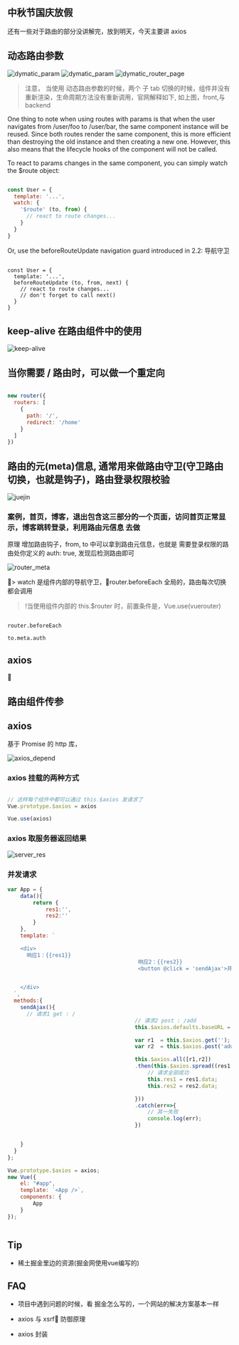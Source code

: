 

## 中秋节国庆放假

还有一些对于路由的部分没讲解完，放到明天，今天主要讲 axios

## 动态路由参数

![dymatic_param](../imgs/35/dymatic_router.png)
![dymatic_param](../imgs/35/dymatic_router1.png)
![dymatic_router_page](../imgs/35/dymatic_router_page.png)

> 注意， 当使用 动态路由参数的时候，两个 子 tab 切换的时候，组件并没有重新渲染，生命周期方法没有重新调用，官网解释如下, 如上图，front,与 backend


One thing to note when using routes with params is that when the user navigates from /user/foo to /user/bar, the same component instance will be reused. Since both routes render the same component, this is more efficient than destroying the old instance and then creating a new one. However, this also means that the lifecycle hooks of the component will not be called.

To react to params changes in the same component, you can simply watch the $route object:

```js

const User = {
  template: '...',
  watch: {
    '$route' (to, from) {
      // react to route changes...
    }
  }
}

```

Or, use the beforeRouteUpdate navigation guard introduced in 2.2:
导航守卫
```vue

const User = {
  template: '...',
  beforeRouteUpdate (to, from, next) {
    // react to route changes...
    // don't forget to call next()
  }
}

```

## keep-alive 在路由组件中的使用

![keep-alive](../imgs/35/keep-alive.png)

## 当你需要 / 路由时，可以做一个重定向

```js

new router({
  routers: [
    {
      path: '/',
      redirect: '/home'
    }
  ]
})

```

## 路由的元(meta)信息, 通常用来做路由守卫(守卫路由切换，也就是钩子)，路由登录权限校验

![juejin](../imgs/35/juejin.png)

### 案例，首页，博客，退出包含这三部分的一个页面，访问首页正常显示，博客跳转登录，利用路由元信息 去做

原理 增加路由钩子，from, to 中可以拿到路由元信息，也就是 需要登录权限的路由处你定义的  auth: true, 发现后检测路由即可

![router_meta](../imgs/35/router_meta.png)


> watch 是组件内部的导航守卫，router.beforeEach 全局的，路由每次切换都会调用

> !当使用组件内部的 this.$router 时，前置条件是，Vue.use(vuerouter)

```vue

router.beforeEach

to.meta.auth

```

## axios



## 路由组件传参

## axios

基于 Promise 的 http 库，

![axios_depend](../imgs/35/axios_depend.png)

### axios 挂载的两种方式

```js

// 这样每个组件中都可以通过 this.$axios 发请求了
Vue.prototype.$axios = axios

Vue.use(axios)

```

### axios 取服务器返回结果

![server_res](../imgs/35/server_res.png)

### 并发请求

```js
var App = {
    data(){
        return {
            res1:'',
            res2:''
        }
    },
    template: `

    <div>
      响应1：{{res1}}
                                         响应2：{{res2}}
                                         <button @click = 'sendAjax'>并发请求</button>


    </div>
  `,
  methods:{
    sendAjax(){
      // 请求1 get : /
                                        // 请求2 post : /add
                                        this.$axios.defaults.baseURL = 'http://127.0.0.1:8888/';

                                        var r1  = this.$axios.get('');
                                        var r2  = this.$axios.post('add','a=1');

                                        this.$axios.all([r1,r2])
                                        .then(this.$axios.spread((res1,res2)=>{
                                            // 请求全部成功
                                            this.res1 = res1.data;
                                            this.res2 = res2.data;

                                        }))
                                        .catch(err=>{
                                            // 其一失败
                                            console.log(err);
                                        })


    }
  }
};

Vue.prototype.$axios = axios;
new Vue({
    el: "#app",
    template: `<App />`,
    components: {
        App
    }
});



```


## Tip

- 稀土掘金里边的资源(掘金网使用vue编写的)

## FAQ

- 项目中遇到问题的时候，看 掘金怎么写的，一个网站的解决方案基本一样

- axios 与 xsrf 防御原理

- axios 封装
